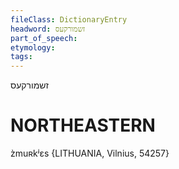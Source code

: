 ```yaml
---
fileClass: DictionaryEntry
headword: זשמורקעס
part_of_speech: 
etymology: 
tags: 
---
```

זשמורקעס

NORTHEASTERN
==============

z̀muʀkʲɛs {LITHUANIA, Vilnius, 54257}
